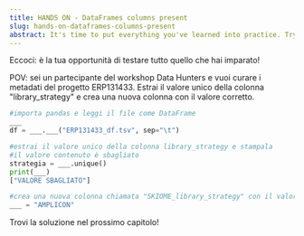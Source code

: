 ```yaml
---
title: HANDS ON - DataFrames columns present
slug: hands-on-dataframes-columns-present
abstract: It's time to put everything you've learned into practice. Try to correctly complete this code!
---
```


Eccoci: è la tua opportunità di testare tutto quello che hai imparato!

POV: sei un partecipante del workshop Data Hunters e vuoi curare i metadati del progetto ERP131433. Estrai il valore unico della colonna "library_strategy" e crea una nuova colonna con il valore corretto.


```python
#importa pandas e leggi il file come DataFrame
___
df = ___.___("ERP131433_df.tsv", sep="\t")

#estrai il valore unico della colonna library_strategy e stampala
#il valore contenuto è sbagliato
strategia = ___.unique()
print(___)
["VALORE SBAGLIATO"]

#crea una nuova colonna chiamata "SKIOME_library_strategy" con il valore corretto
___ = "AMPLICON"
```


Trovi la soluzione nel prossimo capitolo!